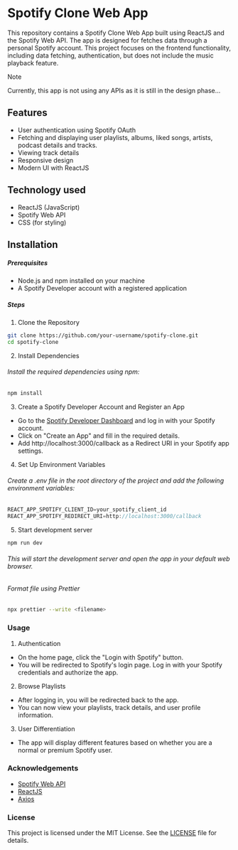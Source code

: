 # Spotify Clone Web App

This repository contains a Spotify Clone Web App built using ReactJS and the Spotify Web API. The app is designed for fetches data through a personal Spotify account. This project focuses on the frontend functionality, including data fetching, authentication, but does not include the music playback feature.

> [!NOTE]
> Currently, this app is not using any APIs as it is still in the design phase...

## Features

- User authentication using Spotify OAuth
- Fetching and displaying user playlists, albums, liked songs, artists, podcast details and tracks.
- Viewing track details
- Responsive design
- Modern UI with ReactJS

## Technology used

- ReactJS (JavaScript)
- Spotify Web API
- CSS (for styling)

## Installation

##### Prerequisites

- Node.js and npm installed on your machine
- A Spotify Developer account with a registered application

##### Steps

1. Clone the Repository

```bash
git clone https://github.com/your-username/spotify-clone.git
cd spotify-clone
```

2. Install Dependencies

###### Install the required dependencies using npm:

```bash
npm install
```

3. Create a Spotify Developer Account and Register an App

- Go to the [Spotify Developer Dashboard](https://developer.spotify.com/) and log in with your Spotify account.
- Click on "Create an App" and fill in the required details.
- Add http://localhost:3000/callback as a Redirect URI in your Spotify app settings.

4. Set Up Environment Variables

###### Create a .env file in the root directory of the project and add the following environment variables:

```js
REACT_APP_SPOTIFY_CLIENT_ID=your_spotify_client_id
REACT_APP_SPOTIFY_REDIRECT_URI=http://localhost:3000/callback

```

5. Start development server

```bash
npm run dev
```

###### This will start the development server and open the app in your default web browser.

###### Format file using Prettier

```bash
npx prettier --write <filename>
```

### Usage

1. Authentication

- On the home page, click the "Login with Spotify" button.
- You will be redirected to Spotify's login page. Log in with your Spotify credentials and authorize the app.

2. Browse Playlists

- After logging in, you will be redirected back to the app.
- You can now view your playlists, track details, and user profile information.

3. User Differentiation

- The app will display different features based on whether you are a normal or premium Spotify user.

### Acknowledgements

- [Spotify Web API](https://developer.spotify.com/documentation/web-api)
- [ReactJS](https://react.dev/)
- [Axios](https://axios-http.com/)

### License

This project is licensed under the MIT License. See the [LICENSE](./LICENSE) file for details.
